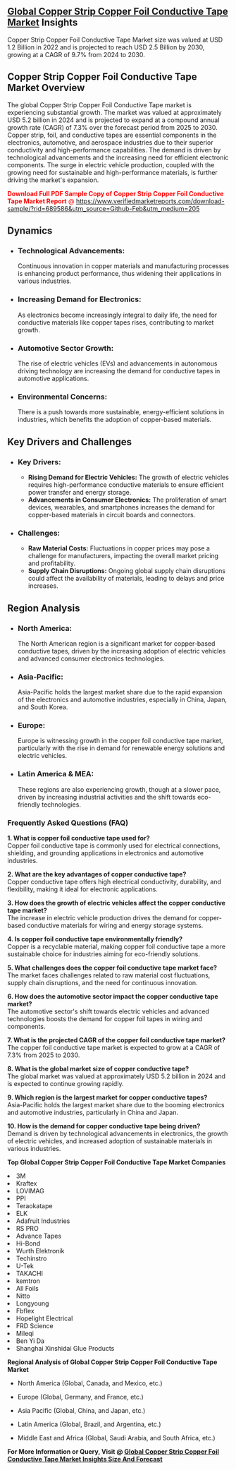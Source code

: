 <h2><a href="https://www.verifiedmarketreports.com/download-sample/?rid=689586&amp;utm_source=Github&amp;utm_medium=205" target="_blank">Global Copper Strip Copper Foil Conductive Tape Market</a> Insights</h2><p>Copper Strip Copper Foil Conductive Tape Market size was valued at USD 1.2 Billion in 2022 and is projected to reach USD 2.5 Billion by 2030, growing at a CAGR of 9.7% from 2024 to 2030.</p><p><h2>Copper Strip Copper Foil Conductive Tape Market Overview</h2> <p>The global Copper Strip Copper Foil Conductive Tape market is experiencing substantial growth. The market was valued at approximately USD 5.2 billion in 2024 and is projected to expand at a compound annual growth rate (CAGR) of 7.3% over the forecast period from 2025 to 2030. Copper strip, foil, and conductive tapes are essential components in the electronics, automotive, and aerospace industries due to their superior conductivity and high-performance capabilities. The demand is driven by technological advancements and the increasing need for efficient electronic components. The surge in electric vehicle production, coupled with the growing need for sustainable and high-performance materials, is further driving the market's expansion.</p> <p><p><span class=""><span style="color: #ff0000;"><strong>Download Full PDF Sample Copy of Copper Strip Copper Foil Conductive Tape Market Report</strong> @ </span><a href="https://www.verifiedmarketreports.com/download-sample/?rid=689586&amp;utm_source=Github-Feb&amp;utm_medium=205" target="_blank">https://www.verifiedmarketreports.com/download-sample/?rid=689586&amp;utm_source=Github-Feb&amp;utm_medium=205</a></span></p></p> <h2>Dynamics</h2> <ul> <li><h3>Technological Advancements:</h3> Continuous innovation in copper materials and manufacturing processes is enhancing product performance, thus widening their applications in various industries.</li> <li><h3>Increasing Demand for Electronics:</h3> As electronics become increasingly integral to daily life, the need for conductive materials like copper tapes rises, contributing to market growth.</li> <li><h3>Automotive Sector Growth:</h3> The rise of electric vehicles (EVs) and advancements in autonomous driving technology are increasing the demand for conductive tapes in automotive applications.</li> <li><h3>Environmental Concerns:</h3> There is a push towards more sustainable, energy-efficient solutions in industries, which benefits the adoption of copper-based materials.</li> </ul> <h2>Key Drivers and Challenges</h2> <ul> <li><h3>Key Drivers:</h3> <ul> <li><strong>Rising Demand for Electric Vehicles:</strong> The growth of electric vehicles requires high-performance conductive materials to ensure efficient power transfer and energy storage.</li> <li><strong>Advancements in Consumer Electronics:</strong> The proliferation of smart devices, wearables, and smartphones increases the demand for copper-based materials in circuit boards and connectors.</li> </ul> </li> <li><h3>Challenges:</h3> <ul> <li><strong>Raw Material Costs:</strong> Fluctuations in copper prices may pose a challenge for manufacturers, impacting the overall market pricing and profitability.</li> <li><strong>Supply Chain Disruptions:</strong> Ongoing global supply chain disruptions could affect the availability of materials, leading to delays and price increases.</li> </ul> </li> </ul> <h2>Region Analysis</h2> <ul> <li><h3>North America:</h3> The North American region is a significant market for copper-based conductive tapes, driven by the increasing adoption of electric vehicles and advanced consumer electronics technologies.</li> <li><h3>Asia-Pacific:</h3> Asia-Pacific holds the largest market share due to the rapid expansion of the electronics and automotive industries, especially in China, Japan, and South Korea.</li> <li><h3>Europe:</h3> Europe is witnessing growth in the copper foil conductive tape market, particularly with the rise in demand for renewable energy solutions and electric vehicles.</li> <li><h3>Latin America & MEA:</h3> These regions are also experiencing growth, though at a slower pace, driven by increasing industrial activities and the shift towards eco-friendly technologies.</li> </ul> <h3>Frequently Asked Questions (FAQ)</h3> <p><strong>1. What is copper foil conductive tape used for?</strong><br> Copper foil conductive tape is commonly used for electrical connections, shielding, and grounding applications in electronics and automotive industries.</p> <p><strong>2. What are the key advantages of copper conductive tape?</strong><br> Copper conductive tape offers high electrical conductivity, durability, and flexibility, making it ideal for electronic applications.</p> <p><strong>3. How does the growth of electric vehicles affect the copper conductive tape market?</strong><br> The increase in electric vehicle production drives the demand for copper-based conductive materials for wiring and energy storage systems.</p> <p><strong>4. Is copper foil conductive tape environmentally friendly?</strong><br> Copper is a recyclable material, making copper foil conductive tape a more sustainable choice for industries aiming for eco-friendly solutions.</p> <p><strong>5. What challenges does the copper foil conductive tape market face?</strong><br> The market faces challenges related to raw material cost fluctuations, supply chain disruptions, and the need for continuous innovation.</p> <p><strong>6. How does the automotive sector impact the copper conductive tape market?</strong><br> The automotive sector's shift towards electric vehicles and advanced technologies boosts the demand for copper foil tapes in wiring and components.</p> <p><strong>7. What is the projected CAGR of the copper foil conductive tape market?</strong><br> The copper foil conductive tape market is expected to grow at a CAGR of 7.3% from 2025 to 2030.</p> <p><strong>8. What is the global market size of copper conductive tape?</strong><br> The global market was valued at approximately USD 5.2 billion in 2024 and is expected to continue growing rapidly.</p> <p><strong>9. Which region is the largest market for copper conductive tapes?</strong><br> Asia-Pacific holds the largest market share due to the booming electronics and automotive industries, particularly in China and Japan.</p> <p><strong>10. How is the demand for copper conductive tape being driven?</strong><br> Demand is driven by technological advancements in electronics, the growth of electric vehicles, and increased adoption of sustainable materials in various industries.</p> </p><p><strong>Top Global Copper Strip Copper Foil Conductive Tape Market Companies</strong></p><div data-test-id=""><p><li>3M</li><li> Kraftex</li><li> LOVIMAG</li><li> PPI</li><li> Teraokatape</li><li> ELK</li><li> Adafruit Industries</li><li> RS PRO</li><li> Advance Tapes</li><li> Hi-Bond</li><li> Wurth Elektronik</li><li> Techinstro</li><li> U-Tek</li><li> TAKACHI</li><li> kemtron</li><li> All Foils</li><li> Nitto</li><li> Longyoung</li><li> Fbflex</li><li> Hopelight Electrical</li><li> FRD Science</li><li> Mileqi</li><li> Ben Yi Da</li><li> Shanghai Xinshidai Glue Products</li></p><div><strong>Regional Analysis of&nbsp;Global Copper Strip Copper Foil Conductive Tape Market</strong></div><ul><li dir="ltr"><p dir="ltr">North America&nbsp;(Global, Canada, and Mexico, etc.)</p></li><li dir="ltr"><p dir="ltr">Europe (Global, Germany, and France, etc.)</p></li><li dir="ltr"><p dir="ltr">Asia Pacific&nbsp;(Global, China, and Japan, etc.)</p></li><li dir="ltr"><p dir="ltr">Latin America&nbsp;(Global, Brazil, and Argentina, etc.)</p></li><li dir="ltr">Middle East and Africa&nbsp;(Global, Saudi Arabia, and South Africa, etc.)</li></ul><p><strong>For More Information or Query, Visit @&nbsp;</strong><strong><a href="https://www.verifiedmarketreports.com/product/copper-strip-copper-foil-conductive-tape-market/?utm_source=Github&amp;utm_medium=205" target="_blank">Global Copper Strip Copper Foil Conductive Tape Market Insights Size And Forecast</a></strong></p></div>
